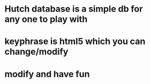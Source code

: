 # Hutch database is a simple db for any one to play with
# keyphrase is html5 which you can change/modify
# modify and have fun
